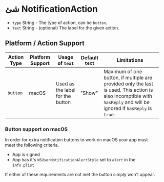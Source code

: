 # شئ NotificationAction

* `type` String - The type of action, can be `button`.
* `text` String - (optional) The label for the given action.

## Platform / Action Support

| Action Type | Platform Support | Usage of `text`                  | Default `text` | Limitations                                                                                                                                                         |
| ----------- | ---------------- | -------------------------------- | -------------- | ------------------------------------------------------------------------------------------------------------------------------------------------------------------- |
| `button`    | macOS            | Used as the label for the button | "Show"         | Maximum of one button, if multiple are provided only the last is used. This action is also incomptible with `hasReply` and will be ignored if `hasReply` is `true`. |

### Button support on macOS

In order for extra notification buttons to work on macOS your app must meet the following criteria.

* App is signed
* App has it's `NSUserNotificationAlertStyle` set to `alert` in the `info.plist`.

If either of these requirements are not met the button simply won't appear.